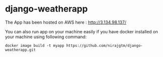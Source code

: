 # django-weatherapp

The App has been hosted on AWS here : http://3.134.98.137/

You can also run app on your machine easily if you have docker installed on your machine using following command:

`docker image build -t myapp https://github.com/nirajgtm/django-weatherapp.git`
